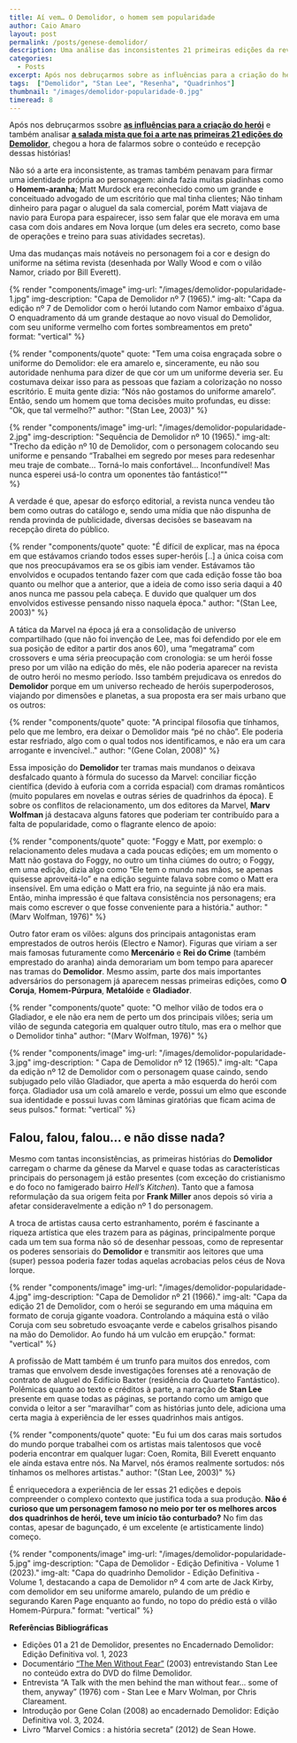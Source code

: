 ```yaml
---
title: Aí vem… O Demolidor, o homem sem popularidade
author: Caio Amaro
layout: post
permalink: /posts/genese-demolidor/
description: Uma análise das inconsistentes 21 primeiras edições da revista Demolidor e, finalmente, uma opinião. 
categories:
  - Posts
excerpt: Após nos debruçarmos sobre as influências para a criação do herói e também analisar a salada mista que foi a arte nas primeiras 21 edições do Demolidor, chegou a hora de falarmos sobre o conteúdo e recepção dessas histórias!
tags:  ["Demolidor", "Stan Lee", "Resenha", "Quadrinhos"]
thumbnail: "/images/demolidor-popularidade-0.jpg"
timeread: 8
---
```


Após nos debruçarmos ssobre **[as influências para a criação do herói](https://caiohamaro.com.br/posts/origem-do-demolidor)** e também analisar **[a salada mista que foi a arte nas primeiras 21 edições do Demolidor](https://caiohamaro.com.br/posts/danca-cadeiras-desenhistas-demolidor)**, chegou a hora de falarmos sobre o conteúdo e recepção dessas histórias!

Não só a arte era inconsistente, as tramas também penavam para firmar uma identidade própria ao personagem: ainda fazia muitas piadinhas como o **Homem-aranha**; Matt Murdock era reconhecido como um grande e conceituado advogado de um escritório que mal tinha clientes; Não tinham dinheiro para pagar o aluguel da sala comercial, porém Matt viajava de navio para Europa para espairecer, isso sem falar que ele morava em uma casa com dois andares em Nova Iorque (um deles era secreto, como base de operações e treino para suas atividades secretas).

Uma das mudanças mais notáveis no personagem foi a cor e design do uniforme na sétima revista (desenhada por Wally Wood e com o vilão Namor, criado por Bill Everett).

{% render "components/image" 
img-url: "/images/demolidor-popularidade-1.jpg"
img-description: "Capa de Demolidor nº 7 (1965)."
img-alt: "Capa da edição nº 7 de Demolidor com o herói lutando com Namor embaixo d'água. O enquadramento dá um grande destaque ao novo visual do Demolidor, com seu uniforme vermelho com fortes sombreamentos em preto"  
format: "vertical" 
%}

{% render "components/quote" 
quote: "Tem uma coisa engraçada sobre o uniforme do Demolidor: ele era amarelo e, sinceramente, eu não sou autoridade nenhuma para dizer de que cor um um uniforme deveria ser. Eu costumava deixar isso para as pessoas que faziam a colorização no nosso escritório. E muita gente dizia: “Nós não gostamos do uniforme amarelo”. Então, sendo um homem que toma decisões muito profundas, eu disse: “Ok, que tal vermelho?"
author: "(Stan Lee, 2003)" 
%}

{% render "components/image" 
img-url: "/images/demolidor-popularidade-2.jpg"
img-description: "Sequência de Demolidor nº 10 (1965)."
img-alt: "Trecho da edição nº 10 de Demolidor, com o personagem colocando seu uniforme e pensando “Trabalhei em segredo por meses para redesenhar meu traje de combate... Torná-lo mais confortável... Inconfundível! Mas nunca esperei usá-lo contra um oponentes tão fantástico!”"  
%}

A verdade é que, apesar do esforço editorial, a revista nunca vendeu tão bem como outras do catálogo e, sendo uma mídia que não dispunha de renda provinda de publicidade, diversas decisões se baseavam na recepção direta do público.

{% render "components/quote" 
quote: "É difícil de explicar, mas na época em que estávamos criando todos esses super-heróis [..] a única coisa com que nos preocupávamos era se os gibis iam vender. Estávamos tão envolvidos e ocupados tentando fazer com que cada edição fosse tão boa quanto ou melhor que a anterior, que a ideia de como isso seria daqui a 40 anos nunca me passou pela cabeça. E duvido que qualquer um dos envolvidos estivesse pensando nisso naquela época."
author: "(Stan Lee, 2003)" 
%}

A tática da Marvel na época já era a consolidação de universo compartilhado (que não foi invenção de Lee, mas foi defendido por ele em sua posição de editor a partir dos anos 60), uma “megatrama” com crossovers e uma séria preocupação com cronologia: se um herói fosse preso por um vilão na edição do mês, ele não poderia aparecer na revista de outro herói no mesmo período. Isso também prejudicava os enredos do **Demolidor** porque em um universo recheado de heróis superpoderosos, viajando por dimensões e planetas, a sua proposta era ser mais urbano que os outros:

{% render "components/quote" 
quote: "A principal filosofia que tínhamos, pelo que me lembro, era deixar o Demolidor mais “pé no chão”. Ele poderia estar resfriado, algo com o qual todos nos identificamos, e não era um cara arrogante e invencível.."
author: "(Gene Colan, 2008)" 
%}

Essa imposição do **Demolidor** ter tramas mais mundanos o deixava desfalcado quanto à fórmula do sucesso da Marvel: conciliar ficção científica (devido à euforia com a corrida espacial) com dramas românticos (muito populares em novelas e outras séries de quadrinhos da época). E sobre os conflitos de relacionamento, um dos editores da Marvel, **Marv Wolfman** já destacava alguns fatores que poderiam ter contribuído para a falta de popularidade, como o flagrante elenco de apoio:

{% render "components/quote" 
quote: "Foggy e Matt, por exemplo: o relacionamento deles mudava a cada poucas edições; em um momento o Matt não gostava do Foggy, no outro um tinha ciúmes do outro; o Foggy, em uma edição, dizia algo como “Ele tem o mundo nas mãos, se apenas quisesse aproveitá-lo” e na edição seguinte falava sobre como o Matt era insensível. Em uma edição o Matt era frio, na seguinte já não era mais. Então, minha impressão é que faltava consistência nos personagens; era mais como escrever o que fosse conveniente para a história."
author: "(Marv Wolfman, 1976)" 
%}

Outro fator eram os vilões: alguns dos principais antagonistas eram emprestados de outros heróis (Electro e Namor). Figuras que viriam a ser mais famosas futuramente como **Mercenário** e **Rei do Crime** (também emprestado do aranha) ainda demorariam um bom tempo para aparecer nas tramas do **Demolidor**. Mesmo assim, parte dos mais importantes adversários do personagem já aparecem nessas primeiras edições, como **O Coruja**, **Homem-Púrpura**, **Metalóide** e **Gladiador**.

{% render "components/quote" 
quote: "O melhor vilão de todos era o Gladiador, e ele não era nem de perto um dos principais vilões; seria um vilão de segunda categoria em qualquer outro título, mas era o melhor que o Demolidor tinha"
author: "(Marv Wolfman, 1976)" 
%}

{% render "components/image" 
img-url: "/images/demolidor-popularidade-3.jpg"
img-description: " Capa de Demolidor nº 12 (1965)."
img-alt: "Capa da edição nº 12 de Demolidor com o personagem quase caindo, sendo subjugado pelo vilão Gladiador, que aperta a mão esquerda do herói com força. Gladiador usa um colã amarelo e verde, possui um elmo que esconde sua identidade e possui luvas com lâminas giratórias que ficam acima de seus pulsos." 
format: "vertical" 
%}

## Falou, falou, falou… e não disse nada?

Mesmo com tantas inconsistências, as primeiras histórias do **Demolidor** carregam o charme da gênese da Marvel e quase todas as características principais do personagem já estão presentes (com exceção do cristianismo e do foco no famigerado bairro _Hell’s Kitchen_). Tanto que a famosa reformulação da sua origem feita por **Frank Miller** anos depois só viria a afetar consideravelmente a edição nº 1 do personagem.

A troca de artistas causa certo estranhamento, porém é fascinante a riqueza artística que eles trazem para as páginas, principalmente porque cada um tem sua forma não só de desenhar pessoas, como de representar os poderes sensoriais do **Demolidor** e transmitir aos leitores que uma (super) pessoa poderia fazer todas aquelas acrobacias pelos céus de Nova Iorque. 

{% render "components/image" 
img-url: "/images/demolidor-popularidade-4.jpg"
img-description: "Capa de Demolidor nº 21 (1966)."
img-alt: "Capa da edição 21 de Demolidor, com o herói se segurando em uma máquina em formato de coruja gigante voadora. Controlando a máquina está o vilão Coruja com seu sobretudo esvoaçante verde e cabelos grisalhos pisando na mão do Demolidor. Ao fundo há um vulcão em erupção." 
format: "vertical" 
%}

A profissão de Matt também é um trunfo para muitos dos enredos, com tramas que envolvem desde investigações forenses até a renovação de contrato de aluguel do Edifício Baxter (residência do Quarteto Fantástico). Polêmicas quanto ao texto e créditos à parte, a narração de **Stan Lee** presente em quase todas as páginas, se portando como um amigo que convida o leitor a ser “maravilhar” com as histórias junto dele, adiciona uma certa magia à experiência de ler esses quadrinhos mais antigos.

{% render "components/quote" 
quote: "Eu fui um dos caras mais sortudos do mundo porque trabalhei com os artistas mais talentosos que você poderia encontrar em qualquer lugar: Coen, Romita, Bill Everett enquanto ele ainda estava entre nós. Na Marvel, nós éramos realmente sortudos: nós tínhamos os melhores artistas."
author: "(Stan Lee, 2003)" 
%}

É enriquecedora a experiência de ler essas 21 edições e depois compreender o complexo contexto que justifica toda a sua produção. **Não é curioso que um personagem famoso no meio por ter os melhores arcos dos quadrinhos de herói, teve um início tão conturbado?** No fim das contas, apesar de bagunçado, é um excelente (e artisticamente lindo) começo.

{% render "components/image" 
img-url: "/images/demolidor-popularidade-5.jpg"
img-description: "Capa de Demolidor - Edição Definitiva - Volume 1 (2023)."
img-alt: "Capa do quadrinho Demolidor - Edição Definitiva - Volume 1, destacando a capa de Demolidor nº 4 com arte de Jack Kirby, com demolidor em seu uniforme amarelo, pulando de um prédio e segurando Karen Page enquanto ao fundo, no topo do prédio está o vilão Homem-Púrpura." 
format: "vertical" 
%}

**Referências Bibliográficas**

- Edições 01 a 21 de Demolidor, presentes no Encadernado Demolidor: Edição Definitiva vol. 1, 2023
- Documentário [“The Men Without Fear”](https://www.youtube.com/watch?v=3C77agos7vg) (2003) entrevistando Stan Lee no conteúdo extra do DVD do filme Demolidor.
- Entrevista “A Talk with the men behind the man without fear… some of them, anyway”  (1976) com - Stan Lee e Marv Wolman, por Chris Clareament.
- Introdução por Gene Colan (2008) ao encadernado Demolidor: Edição Definitiva vol. 3, 2024.
- Livro “Marvel Comics : a história secreta” (2012) de Sean Howe.

